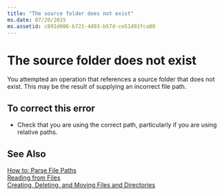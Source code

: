 ```yaml
---
title: "The source folder does not exist"
ms.date: 07/20/2015
ms.assetid: c891d006-b721-4d93-b57d-ce51d91fca00
---
```

# The source folder does not exist
You attempted an operation that references a source folder that does not exist. This may be the result of supplying an incorrect file path.  
  
## To correct this error  
  
-   Check that you are using the correct path, particularly if you are using relative paths.  
  
## See Also  
 [How to: Parse File Paths](../../visual-basic/developing-apps/programming/drives-directories-files/how-to-parse-file-paths.md)  
 [Reading from Files](../../visual-basic/developing-apps/programming/drives-directories-files/reading-from-files.md)  
 [Creating, Deleting, and Moving Files and Directories](../../visual-basic/developing-apps/programming/drives-directories-files/creating-deleting-and-moving-files-and-directories.md)

